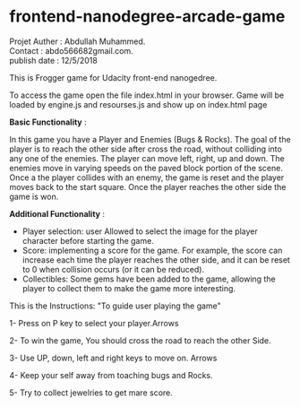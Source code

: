 frontend-nanodegree-arcade-game
===============================

Projet Auther : Abdullah Muhammed.<br>
Contact : abdo566682gmail.com.<br>
publish date : 12/5/2018<br>

This is Frogger game for Udacity front-end nanogedree.

To access the game open the file index.html in your browser. Game will be loaded by engine.js and resourses.js and show up on index.html page

**Basic Functionality** : 

In this game you have a Player and Enemies (Bugs & Rocks). The goal of the player is to reach the other side after cross the  road, without colliding into any one of the enemies. The player can move left, right, up and down. The enemies move in varying speeds on the paved block portion of the scene. Once a the player collides with an enemy, the game is reset and the player moves back to the start square. Once the player reaches the other side the game is won.

**Additional Functionality** : 

- Player selection: user Allowed to select the image for the player character before starting the game.
- Score: implementing a score for the game. For example, the score can increase each time the player reaches the other side, and it can be  reset to 0 when collision occurs (or it can be reduced).
- Collectibles: Some gems have been added to the game, allowing the player to collect them to make the game more interesting.



This is the Instructions: "To guide user playing the game" 

1- Press on P key to select your player.Arrows

2- To win the game, You should cross the road to reach the other Side.

3- Use UP, down, left and right keys to move on. Arrows

4- Keep your self away from toaching bugs and Rocks.

5- Try to collect jewelries to get mare score.
